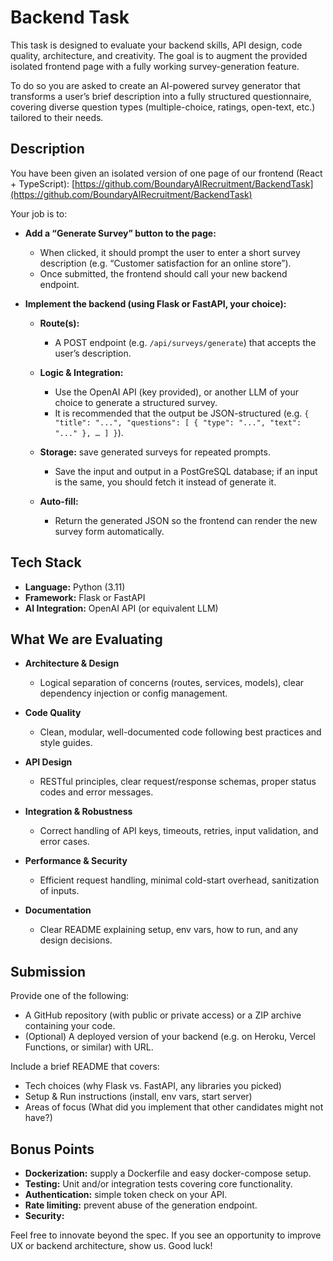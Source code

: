 # Backend Task

This task is designed to evaluate your backend skills, API design, code quality, architecture, and creativity. The goal is to augment the provided isolated frontend page with a fully working survey-generation feature.

To do so you are asked to create an AI-powered survey generator that transforms a user’s brief description into a fully structured questionnaire, covering diverse question types (multiple-choice, ratings, open-text, etc.) tailored to their needs.

## Description

You have been given an isolated version of one page of our frontend (React + TypeScript): [https://github.com/BoundaryAIRecruitment/BackendTask](https://github.com/BoundaryAIRecruitment/BackendTask)

Your job is to:

* **Add a “Generate Survey” button to the page:**

  * When clicked, it should prompt the user to enter a short survey description (e.g. “Customer satisfaction for an online store”).
  * Once submitted, the frontend should call your new backend endpoint.

* **Implement the backend (using Flask or FastAPI, your choice):**

  * **Route(s):**

    * A POST endpoint (e.g. `/api/surveys/generate`) that accepts the user’s description.
  * **Logic & Integration:**

    * Use the OpenAI API (key provided), or another LLM of your choice to generate a structured survey.
    * It is recommended that the output be JSON-structured (e.g. `{ "title": "...", "questions": [ { "type": "...", "text": "..." }, … ] }`).
  * **Storage:** save generated surveys for repeated prompts.

    * Save the input and output in a PostGreSQL database; if an input is the same, you should fetch it instead of generate it.
  * **Auto-fill:**

    * Return the generated JSON so the frontend can render the new survey form automatically.

## Tech Stack

* **Language:** Python (3.11)
* **Framework:** Flask or FastAPI
* **AI Integration:** OpenAI API (or equivalent LLM)

## What We are Evaluating

* **Architecture & Design**

  * Logical separation of concerns (routes, services, models), clear dependency injection or config management.
* **Code Quality**

  * Clean, modular, well-documented code following best practices and style guides.
* **API Design**

  * RESTful principles, clear request/response schemas, proper status codes and error messages.
* **Integration & Robustness**

  * Correct handling of API keys, timeouts, retries, input validation, and error cases.
* **Performance & Security**

  * Efficient request handling, minimal cold-start overhead, sanitization of inputs.
* **Documentation**

  * Clear README explaining setup, env vars, how to run, and any design decisions.

## Submission

Provide one of the following:

* A GitHub repository (with public or private access) or a ZIP archive containing your code.
* (Optional) A deployed version of your backend (e.g. on Heroku, Vercel Functions, or similar) with URL.

Include a brief README that covers:

* Tech choices (why Flask vs. FastAPI, any libraries you picked)
* Setup & Run instructions (install, env vars, start server)
* Areas of focus (What did you implement that other candidates might not have?)

## Bonus Points

* **Dockerization:** supply a Dockerfile and easy docker-compose setup.
* **Testing:** Unit and/or integration tests covering core functionality.
* **Authentication:** simple token check on your API.
* **Rate limiting:** prevent abuse of the generation endpoint.
* **Security:**

Feel free to innovate beyond the spec. If you see an opportunity to improve UX or backend architecture, show us. Good luck!
